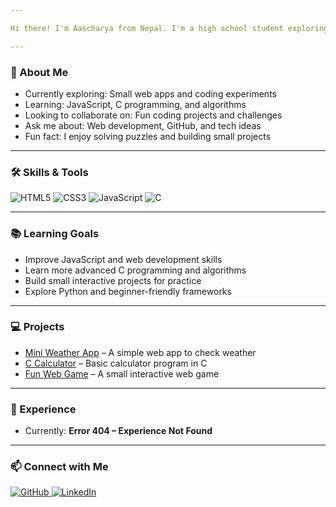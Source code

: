 ```yaml
---

Hi there! I'm Aascharya from Nepal. I'm a high school student exploring coding, web development, and small projects. I love experimenting and learning new things every day.  

---
```


### 🌱 About Me
- Currently exploring: Small web apps and coding experiments  
- Learning: JavaScript, C programming, and algorithms  
- Looking to collaborate on: Fun coding projects and challenges  
- Ask me about: Web development, GitHub, and tech ideas  
- Fun fact: I enjoy solving puzzles and building small projects  

---

### 🛠️ Skills & Tools
<p>
  <img alt="HTML5" src="https://img.shields.io/badge/HTML5-E34F26?style=for-the-badge&logo=html5&logoColor=white" />
  <img alt="CSS3" src="https://img.shields.io/badge/CSS3-1572B6?style=for-the-badge&logo=css3&logoColor=white" />
  <img alt="JavaScript" src="https://img.shields.io/badge/JavaScript-F7DF1E?style=for-the-badge&logo=javascript&logoColor=black" />
  <img alt="C" src="https://img.shields.io/badge/C-00599C?style=for-the-badge&logo=c&logoColor=white" />
</p>

---

### 📚 Learning Goals
- Improve JavaScript and web development skills  
- Learn more advanced C programming and algorithms  
- Build small interactive projects for practice  
- Explore Python and beginner-friendly frameworks  

---

### 💻 Projects
- [Mini Weather App](https://github.com/YOUR_USERNAME/weather-app) – A simple web app to check weather  
- [C Calculator](https://github.com/YOUR_USERNAME/c-calculator) – Basic calculator program in C  
- [Fun Web Game](https://github.com/YOUR_USERNAME/fun-game) – A small interactive web game  

---

### 🏢 Experience
- Currently: **Error 404 – Experience Not Found**  

---

### 📫 Connect with Me
<p>
  <a href="https://github.com/YOUR_USERNAME" target="_blank">
    <img alt="GitHub" src="https://img.shields.io/badge/GitHub-100000?style=for-the-badge&logo=github&logoColor=white" />
  </a>
  <a href="https://linkedin.com/in/YOUR_LINKEDIN" target="_blank">
    <img alt="LinkedIn" src="https://img.shields.io/badge/LinkedIn-0A66C2?style=for-the-badge&logo=linkedin&logoColor=white" />
  </a>
</p>
